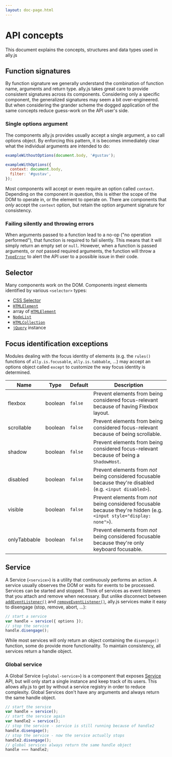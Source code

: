 ```yaml
---
layout: doc-page.html
---
```


# API concepts

This document explains the concepts, structures and data types used in ally.js

## Function signatures

By function signature we generally understand the combination of function name, arguments and return type. ally.js takes great care to provide consistent signatures across its components. Considering only a specific component, the generalized signatures may seem a bit over-engineered. But when considering the grander scheme the dogged application of the same concepts reduce guess-work on the API user's side.

### Single options argument

The components ally.js provides usually accept a single argument, a so call options object. By enforcing this pattern, it is becomes immediately clear what the individual arguments are intended to do:

```js
exampleWithoutOptions(document.body, '#gustav');

exampleWithOptions({
  context: document.body,
  filter: '#gustav',
});
```

Most components will accept or even require an option called `context`. Depending on the component in question, this is either the scope of the DOM to operate in, or the element to operate on. There are components that *only* accept the `context` option, but retain the option argument signature for consistency.

### Failing silently and throwing errors

When arguments passed to a function lead to a no-op ("no operation performed"), that function is required to fail silently. This means that it will simply return an empty set or `null`. However, when a function is passed arguments, or *not* passed required arguments, the function will throw a [`TypeError`](https://developer.mozilla.org/en-US/docs/Web/JavaScript/Reference/Global_Objects/TypeError) to alert the API user to a possible issue in their code.


## Selector

Many components work on the DOM. Components ingest elements identified by various `<selector>` types:

* [CSS Selector](https://developer.mozilla.org/en-US/docs/Web/API/Document/querySelectorAll)
* [`HTMLElement`](https://developer.mozilla.org/en/docs/Web/API/HTMLElement)
* array of [`HTMLElement`](https://developer.mozilla.org/en/docs/Web/API/HTMLElement)
* [`NodeList`](https://developer.mozilla.org/en/docs/Web/API/NodeList)
* [`HTMLCollection`](https://developer.mozilla.org/en/docs/Web/API/HTMLCollection)
* [`jQuery`](http://api.jquery.com/jQuery/) instance


## Focus identification exceptions

Modules dealing with the focus identity of elements (e.g. the `rules()` functions of `ally.is.focusable`, `ally.is.tabbable`, …) may accept an options object called `except` to customize the way focus identity is determined.

| Name | Type | Default | Description |
| ---- | ---- | ------- | ----------- |
| flexbox | boolean | `false` | Prevent elements from being considered focus-relevant because of having Flexbox layout. |
| scrollable | boolean | `false` | Prevent elements from being considered focus-relevant because of being scrollable. |
| shadow | boolean | `false` | Prevent elements from being considered focus-relevant because of being a `ShadowHost`. |
| disabled | boolean | `false` | Prevent elements from *not* being considered focusable because they're disabled (e.g. `<input disabled>`). |
| visible | boolean | `false` | Prevent elements from *not* being considered focusable because they're hidden (e.g. `<input style="display: none">`). |
| onlyTabbable | boolean | `false` | Prevent elements from *not* being considered focusable because they're only keyboard focusable. |


## Service

A Service (`<service>`) is a utility that continuously performs an action. A service usually observes the DOM or waits for events to be processed. Services can be started and stopped. Think of services as event listeners that you attach and remove when necessary. But unlike disconnect between [`addEventListener()`](https://developer.mozilla.org/en-US/docs/Web/API/EventTarget/addEventListener) and [`removeEventListener()`](https://developer.mozilla.org/en-US/docs/Web/API/EventTarget/removeEventListener), ally.js services make it easy to disengage (stop, remove, abort, …):

```js
// start a service
var handle = service({ options });
// stop the service
handle.disengage();
```

While most services will only return an object containing the `disengage()` function, some do provide more functionality. To maintain consistency, all services return a handle object.

### Global service

A Global Service (`<global-service>`) is a component that exposes [Service](#Service) API, but will only start a single instance and keep track of its users. This allows ally.js to get by without a service registry in order to reduce complexity. Global Services don't have any arguments and always return the same handle object.

```js
// start the service
var handle = service();
// start the service again
var handle2 = service();
// stop the service - service is still running because of handle2
handle.disengage();
// stop the service - now the service actually stops
handle2.disengage();
// global services always return the same handle object
handle === handle2;
```
